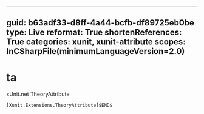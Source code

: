 ----
guid: b63adf33-d8ff-4a44-bcfb-df89725eb0be
type: Live
reformat: True
shortenReferences: True
categories: xunit, xunit-attribute
scopes: InCSharpFile(minimumLanguageVersion=2.0)
----

# ta

xUnit.net TheoryAttribute

```
[Xunit.Extensions.TheoryAttribute]$END$
```
